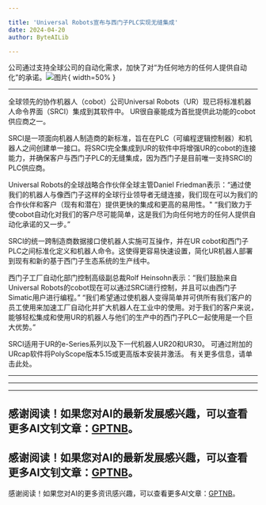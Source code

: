 ```yaml
---

title: 'Universal Robots宣布与西门子PLC实现无缝集成'
date: 2024-04-20
author: ByteAILib

---
```


公司通过支持全球公司的自动化需求，加快了对“为任何地方的任何人提供自动化”的承诺。![图片](https://ai-techpark.com/wp-content/uploads/2020/06/Buyer-Guide-500x281-1.jpg){ width=50% }

---


全球领先的协作机器人（cobot）公司Universal Robots（UR）现已将标准机器人命令界面（SRCI）集成到其软件中。 UR很自豪能成为首批提供此功能的cobot供应商之一。

SRCI是一项面向机器人制造商的新标准，旨在在PLC（可编程逻辑控制器）和机器人之间创建单一接口。将SRCI完全集成到UR的软件中将增强UR的cobot的连接能力，并确保客户与西门子PLC的无缝集成，因为西门子是目前唯一支持SRCI的PLC供应商。

Universal Robots的全球战略合作伙伴全球主管Daniel Friedman表示：“通过使我们的机器人与像西门子这样的全球行业领导者无缝连接，我们现在可以为我们的合作伙伴和客户（现有和潜在）提供更快的集成和更高的易用性。" “我们致力于使cobot自动化对我们的客户尽可能简单，这是我们为向任何地方的任何人提供自动化承诺的又一步。”

SRCI的统一跨制造商数据接口使机器人实施可互操作，并在UR cobot和西门子PLC之间标准化定义和机器人命令。这使得更容易快速设置，简化UR机器人部署到现有和新的基于西门子生态系统的生产线中。

西门子工厂自动化部门控制高级副总裁Rolf Heinsohn表示：“我们鼓励来自Universal Robots的cobot现在可以通过SRCI进行控制，并且可以由西门子Simatic用户进行编程。” “我们希望通过使机器人变得简单并可供所有我们客户的员工使用来加速工厂自动化并扩大机器人在工业中的使用。对于我们的客户来说，能够轻松集成和使用UR的机器人与他们的生产中的西门子PLC一起使用是一个巨大优势。”

SRCI适用于UR的e-Series系列以及下一代机器人UR20和UR30。 可通过附加的URcap软件将PolyScope版本5.15或更高版本安装并激活。 有关更多信息，请单击此处。

---
---

---
感谢阅读！如果您对AI的最新发展感兴趣，可以查看更多AI文钊文章：[GPTNB](https://gptnb.com)。
---
感谢阅读！如果您对AI的最新发展感兴趣，可以查看更多AI文钊文章：[GPTNB](https://gptnb.com)。
---
感谢阅读！如果您对AI的更多资讯感兴趣，可以查看更多AI文章：[GPTNB](https://gptnb.com)。